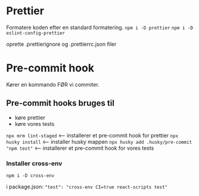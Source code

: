 # Prettier

Formatere koden efter en standard formatering.
`npm i -D prettier`
`npm i -D eslint-config-prettier`

oprette .prettierignore og .prettierrc.json filer

# Pre-commit hook

Kører en kommando FØR vi commiter.

## Pre-commit hooks bruges til

- køre prettier
- køre vores tests

`npx mrm lint-staged` <-- installerer et pre-commit hook for prettier
`npx husky install` <-- installer husky mappen
`npx husky add .husky/pre-commit "npm test"` <-- installerer et pre-commit hook for vores tests

### Installer cross-env

`npm i -D cross-env`

i package.json: `"test": "cross-env CI=true react-scripts test"`
